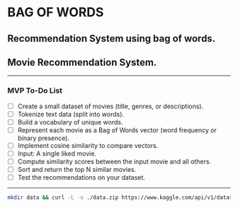 # BAG OF WORDS

## Recommendation System using bag of words.
## Movie Recommendation System.

---
### **MVP To-Do List**

- [ ] Create a small dataset of movies (title, genres, or descriptions).  
- [ ] Tokenize text data (split into words).  
- [ ] Build a vocabulary of unique words.  
- [ ] Represent each movie as a Bag of Words vector (word frequency or binary presence).  
- [ ] Implement cosine similarity to compare vectors.  
- [ ] Input: A single liked movie.  
- [ ] Compute similarity scores between the input movie and all others.  
- [ ] Sort and return the top N similar movies.  
- [ ] Test the recommendations on your dataset.  

---

```bash
mkdir data && curl -L -o ./data.zip https://www.kaggle.com/api/v1/datasets/download/rounakbanik/the-movies-dataset && unzip -d data ./data.zip && rm data.zip
```
